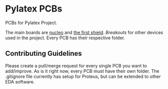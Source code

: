 # Pylatex PCBs

PCBs for Pylatex Project.

The main boards are [nucleo](nucleo) and [the first shield](shield01). *Breakouts* for other devices used in the project. Every PCB has their respective folder.

## Contributing Guidelines

Please create a pull/merge request for every single PCB you want to add/improve. As is it right now, every PCB must have their own folder. The .gitignore file currently has setup for Proteus, but can be extended to other EDA software.
